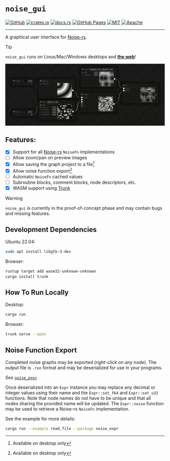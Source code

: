 # `noise_gui`

[![GitHub](https://img.shields.io/badge/github-attackgoat/noise__gui-blue?logo=github)](https://github.com/attackgoat/noise_gui)
[![crates.io](https://img.shields.io/crates/v/noise_gui)](https://crates.io/crates/noise_gui)
[![docs.rs](https://img.shields.io/docsrs/noise_gui)](https://docs.rs/noise_gui/latest/noise_gui/)
[![GitHub Pages](https://img.shields.io/github/actions/workflow/status/attackgoat/noise_gui/main.yml)](https://github.com/attackgoat/noise_gui/actions/workflows/main.yml)
[![MIT](https://img.shields.io/badge/license-MIT-blue.svg)](https://github.com/attackgoat/noise_gui/blob/master/LICENSE-MIT)
[![Apache](https://img.shields.io/badge/license-Apache-blue.svg)](https://github.com/attackgoat/noise_gui/blob/master/LICENSE-APACHE)

---

A graphical user interface for [Noise-rs](https://github.com/Razaekel/noise-rs).

> [!TIP]
> `noise_gui` runs on Linux/Mac/Windows desktops and [**the web**](https://attackgoat.github.io/noise_gui/)!

![Demo](.github/img/demo.gif "Demo")

## Features:

- [x] Support for all [Noise-rs](https://github.com/Razaekel/noise-rs) `NoiseFn` implementations
- [ ] Allow zoom/pan on preview images
- [x] Allow saving the graph project to a file[^1]
- [x] Allow noise function export[^1]
- [ ] Automatic `NoiseFn` cached values
- [ ] Subroutine blocks, comment blocks, node descriptors, etc.
- [x] WASM support using [Trunk](https://trunkrs.dev/)

[^1]: Available on desktop only

> [!WARNING]
> `noise_gui` is currently in the proof-of-concept phase and may contain bugs and missing features.

## Development Dependencies

Ubuntu 22.04:

```bash
sudo apt install libgtk-3-dev
```

Browser:

```bash
rustup target add wasm32-unknown-unknown
cargo install trunk
```

## How To Run Locally

Desktop:

```bash
cargo run
```

Browser:

```bash
trunk serve --open
```

## Noise Function Export

Completed noise graphs may be exported (_right-click on any node_). The output file is `.ron` format
and may be deserialized for use in your programs.

_See [`noise_expr`](crates/noise_expr/README.md)_

Once deserialized into an `Expr` instance you may replace any decimal or integer values using their
name and the `Expr::set_f64` and `Expr::set_u32` functions. Note that node names do not have to be
unique and that all nodes sharing the provided name will be updated. The `Expr::noise` function may
be used to retrieve a Noise-rs `NoiseFn` implementation.

See the example for more details:

```bash
cargo run --example read_file --package noise_expr
```
